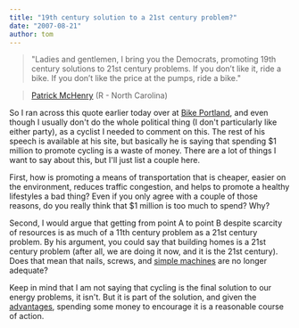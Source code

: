 ```yaml
---
title: "19th century solution to a 21st century problem?"
date: "2007-08-21"
author: tom
---
```


> "Ladies and gentlemen, I bring you the Democrats, promoting 19th century solutions to 21st century problems. If you don’t like it, ride a bike. If you don’t like the price at the pumps, ride a bike."

> [Patrick McHenry](http://mchenry.house.gov/) (R - North Carolina)

So I ran across this quote earlier today over at [Bike Portland](http://bikeportland.org/2007/08/06/house-passes-energy-plan-despite-ridicule-over-bike-commuter-benefit/ "Bike Portland"), and even though I usually don't do the whole political thing (I don't particularly like either party), as a cyclist I needed to comment on this. The rest of his speech is available at his site, but basically he is saying that spending $1 million to promote cycling is a waste of money. There are a lot of things I want to say about this, but I'll just list a couple here.

First, how is promoting a means of transportation that is cheaper, easier on the environment, reduces traffic congestion, and helps to promote a healthy lifestyles a bad thing? Even if you only agree with a couple of those reasons, do you really think that $1 million is too much to spend? Why?

Second, I would argue that getting from point A to point B despite scarcity of resources is as much of a 11th century problem as a 21st century problem. By his argument, you could say that building homes is a 21st century problem (after all, we are doing it now, and it is the 21st century). Does that mean that nails, screws, and [simple machines](http://en.wikipedia.org/wiki/Simple_machine "Simple Machines") are no longer adequate?

Keep in mind that I am not saying that cycling is the final solution to our energy problems, it isn't. But it is part of the solution, and given the [advantages](http://www.biketraffic.org/btwg/whyemployees.htm "Why bike to work?"), spending some money to encourage it is a reasonable course of action.
